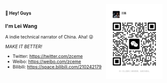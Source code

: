 <img src=".github/wechat.jpg" alt="WeChat QRCode" title="WeChat: zce-me" align="right" height="240">

#### 👋 Hey! Guys

### I'm Lei Wang

A indie technical narrator of China. Aha! 😜

_MAKE IT BETTER!_

- Twitter: https://twitter.com/zceme
- Weibo: https://weibo.com/zceme
- Bilibili: https://space.bilibili.com/210242179
